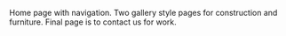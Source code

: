 Home page with navigation.  Two gallery style pages for construction and furniture.  Final page is to contact us for work.
